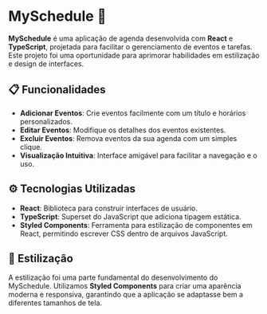 # MySchedule 📅

**MySchedule** é uma aplicação de agenda desenvolvida com **React** e **TypeScript**, projetada para facilitar o gerenciamento de eventos e tarefas. Este projeto foi uma oportunidade para aprimorar habilidades em estilização e design de interfaces.

## 📋 Funcionalidades

- **Adicionar Eventos**: Crie eventos facilmente com um título e horários personalizados.
- **Editar Eventos**: Modifique os detalhes dos eventos existentes.
- **Excluir Eventos**: Remova eventos da sua agenda com um simples clique.
- **Visualização Intuitiva**: Interface amigável para facilitar a navegação e o uso.

## ⚙️ Tecnologias Utilizadas

- **React**: Biblioteca para construir interfaces de usuário.
- **TypeScript**: Superset do JavaScript que adiciona tipagem estática.
- **Styled Components**: Ferramenta para estilização de componentes em React, permitindo escrever CSS dentro de arquivos JavaScript.

## 🎨 Estilização

A estilização foi uma parte fundamental do desenvolvimento do MySchedule. Utilizamos **Styled Components** para criar uma aparência moderna e responsiva, garantindo que a aplicação se adaptasse bem a diferentes tamanhos de tela.

